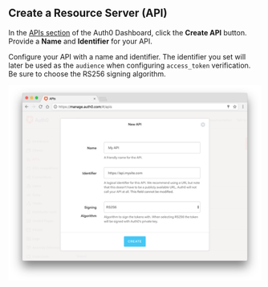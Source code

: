 ## Create a Resource Server (API)

In the [APIs section](${manage_url}/#/apis) of the Auth0 Dashboard, click the **Create API** button. Provide a **Name** and **Identifier** for your API.

Configure your API with a name and identifier. The identifier you set will later be used as the `audience` when configuring `access_token` verification. Be sure to choose the RS256 signing algorithm.

![Create API](/media/articles/api-auth/create-api.png)